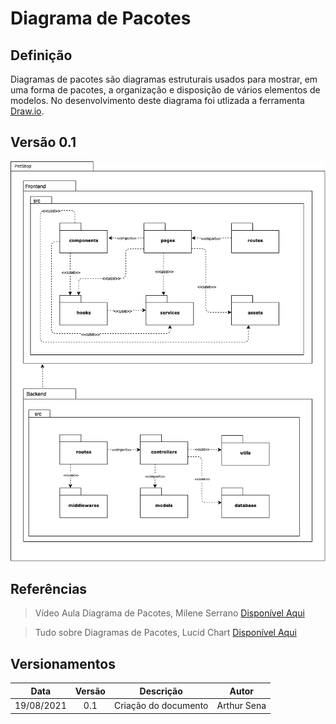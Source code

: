 # Diagrama de Pacotes

## Definição

Diagramas de pacotes são diagramas estruturais usados para mostrar, em uma forma de pacotes, a organização e disposição de vários elementos de modelos. No desenvolvimento deste diagrama foi utlizada a ferramenta <a target="_blank" href="https://draw.io/">Draw.io</a>.

## Versão 0.1

<img src="/images/diag_pacotes.png">

## Referências

> Vídeo Aula Diagrama de Pacotes, Milene Serrano <a target="_blank" href="https://unbbr-my.sharepoint.com/personal/mileneserrano_unb_br/_layouts/15/onedrive.aspx?id=%2Fpersonal%2Fmileneserrano%5Funb%5Fbr%2FDocuments%2FArqDSW%20%2D%20V%C3%ADdeosOriginais%2F05g%20%2D%20VideoAula%20%2D%20DSW%2DModelagem%20%2D%20Pacotes%2Emp4&parent=%2Fpersonal%2Fmileneserrano%5Funb%5Fbr%2FDocuments%2FArqDSW%20%2D%20V%C3%ADdeosOriginais&originalPath=aHR0cHM6Ly91bmJici1teS5zaGFyZXBvaW50LmNvbS86djovZy9wZXJzb25hbC9taWxlbmVzZXJyYW5vX3VuYl9ici9FVDY3MUFSZ1hrOUlxVlk1NzZHWUR2OEJWMW9RZUZLQmRJWW5VYmJ4bDNnQXdBP3J0aW1lPWZlblhobHhqMlVn">Disponível Aqui</a>

> Tudo sobre Diagramas de Pacotes, Lucid Chart <a target="_blank" href="https://www.lucidchart.com/pages/pt/diagrama-de-pacotes-uml/#section_0">Disponível Aqui</a>

## Versionamentos

|Data|Versão|Descrição|Autor|
|:--------:|:---:|:-------------------: |:-----------:|
|19/08/2021| 0.1 | Criação do documento | Arthur Sena | 